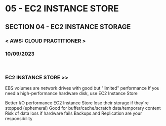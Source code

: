 # 05 - EC2 INSTANCE STORE
## SECTION 04 - EC2 INSTANCE STORAGE<br>
### < AWS: CLOUD PRACTITIONER > <br>
### 10/09/2023 <br>

<br>

### EC2 INSTANCE STORE >>

EBS volumes are network drives with good but "limited" performance
If you need a high-performance hardware disk, use EC2 Instance Store

Better I/O performance
EC2 Instance Store lose their storage if they're stopped (ephemeral)
Good for buffer/cache/scratch data/temporary content
Risk of data loss if hardware fails
Backups and Replication are your responsibility
<br>